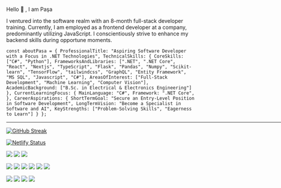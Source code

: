 Hello 👋 , I am Paşa

I ventured into the software realm with an 8-month full-stack developer training. Currently, I am employed as a frontend developer at a company, predominantly utilizing JavaScript. I conscientiously strive to enhance my backend skills during opportune moments.

`const aboutPasa = {
  ProfessionalTitle: "Aspiring Software Developer with a Focus in .NET Technologies",
  TechnicalSkills: {
    CoreSkills: ["C#", "Python"],
    FrameworksAndLibraries: [".NET", ".NET Core", "React", "Nextjs", "TypeScript", "Flask", "Pandas", "Numpy", "Scikit-learn", "TensorFlow", "tailwindcss", "GraphQL", "Entity Framework", "MS SQL", "Javascript", "C#"],
    AreasOfInterest: ["Full-Stack Development", "Machine Learning", "Computer Vision"],
    AcademicBackground: ["B.Sc. in Electrical & Electronics Engineering"]
  },
  CurrentLearningFocus: {
    MainLanguage: "C#",
    Framework: ".NET Core",
  },
  CareerAspirations: {
    ShortTermGoal: "Secure an Entry-Level Position in Software Development",
    LongTermVision: "Become a Specialist in Software and AI",
    KeyStrengths: ["Problem-Solving Skills", "Eagerness to Learn"]
  }
};`

<hr  width="850"/>



[![GitHub Streak](https://streak-stats.demolab.com/?user=pasaismihan)](https://git.io/streak-stats)

[![Netlify Status](https://api.netlify.com/api/v1/badges/f4801e8d-0c00-4da9-bfa6-db617ac0cee7/deploy-status)](https://app.netlify.com/sites/pasaismihan/deploys)



<p>
  <img src="https://img.shields.io/badge/JavaScript-323330?style=for-the-badge&logo=javascript&logoColor=F7DF1E" />
  <img src="https://img.shields.io/badge/C%23-239120?style=for-the-badge&logo=c-sharp&logoColor=white" />
  <img src="https://img.shields.io/badge/json-5E5C5C?style=for-the-badge&logo=json&logoColor=white" />
</p>
<p>
  <img src="https://img.shields.io/badge/Node.js-339933?style=for-the-badge&logo=nodedotjs&logoColor=white" />
  <img src="https://img.shields.io/badge/.NET-512BD4?style=for-the-badge&logo=dotnet&logoColor=white" />
  <img src="https://img.shields.io/badge/React-20232A?style=for-the-badge&logo=react&logoColor=61DAFB" />
  <img src="https://img.shields.io/badge/Bootstrap-563D7C?style=for-the-badge&logo=bootstrap&logoColor=white" />
  <img src="https://img.shields.io/badge/Tailwind_CSS-38B2AC?style=for-the-badge&logo=tailwind-css&logoColor=white" />
  <img src="https://img.shields.io/badge/next.js-000000?style=for-the-badge&logo=nextdotjs&logoColor=white" />
</p>
<p>
  <img src="https://img.shields.io/badge/MySQL-00000F?style=for-the-badge&logo=mysql&logoColor=white" />
  <img src="https://img.shields.io/badge/PostgreSQL-316192?style=for-the-badge&logo=postgresql&logoColor=white" />
  <img src="https://img.shields.io/badge/MongoDB-4EA94B?style=for-the-badge&logo=mongodb&logoColor=white" />
  <img src="https://img.shields.io/badge/SQLite-07405E?style=for-the-badge&logo=sqlite&logoColor=white" />
</p>



